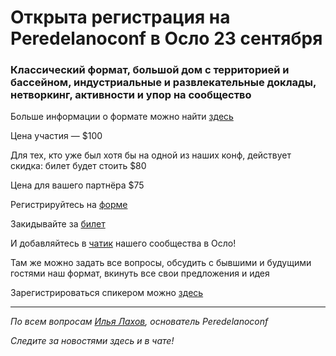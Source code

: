 # Открыта регистрация на **Peredelanoconf** в Осло 23 сентября

### Классический формат, большой дом с территорией и бассейном, индустриальные и развлекательные доклады, нетворкинг, активности и упор на сообщество

Больше информации о формате можно найти [здесь](/./confs/standard.md)

Цена участия — $100

Для тех, кто уже был хотя бы на одной из наших конф, действует скидка: билет будет стоить $80

Цена для вашего партнёра $75

Регистрируйтесь на [форме](https://docs.google.com/forms/d/1966lZxOvjUsI399GCkFsHQp8jVTUdJm_gXqq6xqEvLo)

Закидывайте за [билет](/./guides/how-to-pay.md)

И добавляйтесь в [чатик](https://t.me/peredelano_oslo) нашего сообщества в Осло! 

Там же можно задать все вопросы, обсудить с бывшими и будущими гостями наш формат, вкинуть все свои предложения и идея

Зарегистрироваться спикером можно [здесь](/./guides/tech-speech.md)

---

_По всем вопросам [Илья Лахов](https://t.me/ilakhov), основатель Peredelanoconf_

_Следите за новостями здесь и в чате!_

